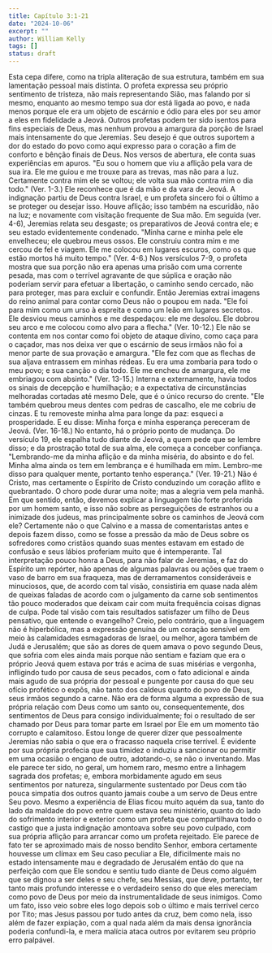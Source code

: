 ```yaml
---
title: Capítulo 3:1-21
date: "2024-10-06"
excerpt: ""
author: William Kelly
tags: []
status: draft
---
```


Esta cepa difere, como na tripla aliteração de sua estrutura, também em
sua lamentação pessoal mais distinta. O profeta expressa seu próprio
sentimento de tristeza, não mais representando Sião, mas falando por si
mesmo, enquanto ao mesmo tempo sua dor está ligada ao povo, e nada menos
porque ele era um objeto de escárnio e ódio para eles por seu amor a
eles em fidelidade a Jeová. Outros profetas podem ter sido isentos para
fins especiais de Deus, mas nenhum provou a amargura da porção de Israel
mais intensamente do que Jeremias. Seu desejo é que outros suportem a
dor do estado do povo como aqui expresso para o coração a fim de
conforto e bênção finais de Deus. Nos versos de abertura, ele conta suas
experiências em apuros. "Eu sou o homem que viu a aflição pela vara de
sua ira. Ele me guiou e me trouxe para as trevas, mas não para a luz.
Certamente contra mim ele se voltou; ele volta sua mão contra mim o dia
todo." (Ver. 1-3.) Ele reconhece que é da mão e da vara de Jeová. A
indignação partiu de Deus contra Israel, e um profeta sincero foi o
último a se proteger ou desejar isso. Houve aflição; isso também na
escuridão, não na luz; e novamente com visitação frequente de Sua mão.
Em seguida (ver. 4-6), Jeremias relata seu desgaste; os preparativos de
Jeová contra ele; e seu estado evidentemente condenado. "Minha carne e
minha pele ele envelheceu; ele quebrou meus ossos. Ele construiu contra
mim e me cercou de fel e viagem. Ele me colocou em lugares escuros, como
os que estão mortos há muito tempo." (Ver. 4-6.) Nos versículos 7-9, o
profeta mostra que sua porção não era apenas uma prisão com uma corrente
pesada, mas com o terrível agravante de que súplica e oração não
poderiam servir para efetuar a libertação, o caminho sendo cercado, não
para proteger, mas para excluir e confundir. Então Jeremias extrai
imagens do reino animal para contar como Deus não o poupou em nada. "Ele
foi para mim como um urso à espreita e como um leão em lugares secretos.
Ele desviou meus caminhos e me despedaçou: ele me desolou. Ele dobrou
seu arco e me colocou como alvo para a flecha." (Ver. 10-12.) Ele não se
contenta em nos contar como foi objeto de ataque divino, como caça para
o caçador, mas nos deixa ver que o escárnio de seus irmãos não foi a
menor parte de sua provação e amargura. "Ele fez com que as flechas de
sua aljava entrassem em minhas rédeas. Eu era uma zombaria para todo o
meu povo; e sua canção o dia todo. Ele me encheu de amargura, ele me
embriagou com absinto." (Ver. 13-15.) Interna e externamente, havia
todos os sinais de decepção e humilhação; e a expectativa de
circunstâncias melhoradas cortadas até mesmo Dele, que é o único recurso
do crente. "Ele também quebrou meus dentes com pedras de cascalho, ele
me cobriu de cinzas. E tu removeste minha alma para longe da paz:
esqueci a prosperidade. E eu disse: Minha força e minha esperança
pereceram de Jeová. (Ver. 16-18.) No entanto, há o próprio ponto de
mudança. Do versículo 19, ele espalha tudo diante de Jeová, a quem pede
que se lembre disso; e da prostração total de sua alma, ele começa a
conceber confiança. "Lembrando-me da minha aflição e da minha miséria,
do absinto e do fel. Minha alma ainda os tem em lembrança e é humilhada
em mim. Lembro-me disso para qualquer mente, portanto tenho esperança."
(Ver. 19-21.) Não é Cristo, mas certamente o Espírito de Cristo
conduzindo um coração aflito e quebrantado. O choro pode durar uma
noite; mas a alegria vem pela manhã. Em que sentido, então, devemos
explicar a linguagem tão forte proferida por um homem santo, e isso não
sobre as perseguições de estranhos ou a inimizade dos judeus, mas
principalmente sobre os caminhos de Jeová com ele? Certamente não o que
Calvino e a massa de comentaristas antes e depois fazem disso, como se
fosse a pressão da mão de Deus sobre os sofredores como cristãos quando
suas mentes estavam em estado de confusão e seus lábios proferiam muito
que é intemperante. Tal interpretação pouco honra a Deus, para não falar
de Jeremias, e faz do Espírito um repórter, não apenas de algumas
palavras ou ações que traem o vaso de barro em sua fraqueza, mas de
derramamentos consideráveis e minuciosos, que, de acordo com tal visão,
consistiria em quase nada além de queixas faladas de acordo com o
julgamento da carne sob sentimentos tão pouco moderados que deixam cair
com muita frequência coisas dignas de culpa. Pode tal visão com tais
resultados satisfazer um filho de Deus pensativo, que entende o
evangelho? Creio, pelo contrário, que a linguagem não é hiperbólica, mas
a expressão genuína de um coração sensível em meio às calamidades
esmagadoras de Israel, ou melhor, agora também de Judá e Jerusalém; que
são as dores de quem amava o povo segundo Deus, que sofria com eles
ainda mais porque não sentiam e faziam que era o próprio Jeová quem
estava por trás e acima de suas misérias e vergonha, infligindo tudo por
causa de seus pecados, com o fato adicional e ainda mais agudo de sua
própria dor pessoal e pungente por causa do que seu ofício profético o
expôs, não tanto dos caldeus quanto do povo de Deus, seus irmãos segundo
a carne. Não era de forma alguma a expressão de sua própria relação com
Deus como um santo ou, consequentemente, dos sentimentos de Deus para
consigo individualmente; foi o resultado de ser chamado por Deus para
tomar parte em Israel por Ele em um momento tão corrupto e calamitoso.
Estou longe de querer dizer que pessoalmente Jeremias não sabia o que
era o fracasso naquela crise terrível. É evidente por sua própria
profecia que sua timidez o induziu a sancionar ou permitir em uma
ocasião o engano de outro, adotando-o, se não o inventando. Mas ele
parece ter sido, no geral, um homem raro, mesmo entre a linhagem sagrada
dos profetas; e, embora morbidamente agudo em seus sentimentos por
natureza, singularmente sustentado por Deus com tão pouca simpatia dos
outros quanto jamais coube a um servo de Deus entre Seu povo. Mesmo a
experiência de Elias ficou muito aquém da sua, tanto do lado da maldade
do povo entre quem estava seu ministério, quanto do lado do sofrimento
interior e exterior como um profeta que compartilhava todo o castigo que
a justa indignação amontoava sobre seu povo culpado, com sua própria
aflição para arrancar como um profeta rejeitado. Ele parece de fato ter
se aproximado mais de nosso bendito Senhor, embora certamente houvesse
um clímax em Seu caso peculiar a Ele, dificilmente mais no estado
intensamente mau e degradado de Jerusalém então do que na perfeição com
que Ele sondou e sentiu tudo diante de Deus como alguém que se dignou a
ser deles e seu chefe, seu Messias, que deve, portanto, ter tanto mais
profundo interesse e o verdadeiro senso do que eles mereciam como povo
de Deus por meio da instrumentalidade de seus inimigos. Como um fato,
isso veio sobre eles logo depois sob o último e mais terrível cerco por
Tito; mas Jesus passou por tudo antes da cruz, bem como nela, isso além
de fazer expiação, com a qual nada além da mais densa ignorância poderia
confundi-la, e mera malícia ataca outros por evitarem seu próprio erro
palpável.

